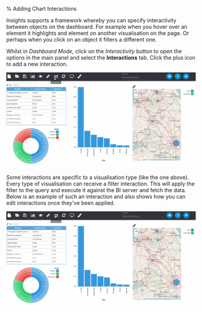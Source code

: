 % Adding Chart Interactions

Insights supports a framework whereby you can specify interactivity between objects on the dashboard. For example when you hover over an element it highlights and element on another visualisation on the page. Or perhaps when you click on an object it filters a different one.

Whilst in *Dashboard Mode*, click on the *Interactivity* button to open the options in the main panel and select the **Interactions** tab. Click the plus icon to add a new interaction.

![Chart Interactions](../../images/tutorials/chart-interactions.gif)

Some interactions are specific to a visualisation type (like the one above). Every type of visualisation can receive a filter interaction. This will apply the filter to the query and execute it against the BI server and fetch the data. Below is an example of such an interaction and also shows how you can edit interactions once they've been applied.

![Chart Filtering](../../images/tutorials/chart-filtering.gif)
